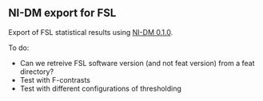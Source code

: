 ## NI-DM export for FSL

Export of FSL statistical results using [NI-DM 0.1.0](http://nidm.nidash.org/specs/Results_NIDM_Spec.html).

To do:
- Can we retreive FSL software version (and not feat version) from a feat directory?
- Test with F-contrasts
- Test with different configurations of thresholding

